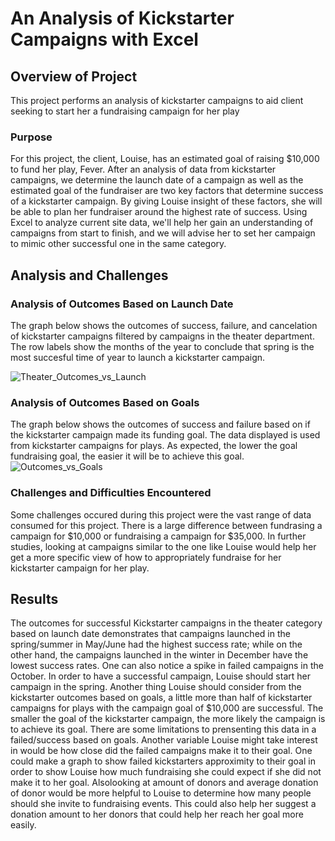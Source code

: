 # An Analysis of Kickstarter Campaigns with Excel 

## Overview of Project
This project performs an analysis of kickstarter campaigns to aid client seeking to start her a fundraising campaign for her play

### Purpose 
For this project, the client, Louise, has an estimated goal of raising $10,000 to fund her play, Fever.  After an analysis of data from kickstarter campaigns, we determine the launch date of a campaign as well as the estimated goal of the fundraiser are two key factors that determine success of a kickstarter campaign. By giving Louise insight of these factors, she will be able to plan her fundraiser around the highest rate of success. Using Excel to analyze current site data, we'll help her gain an understanding of campaigns from start to finish, and we will advise her to set her campaign to mimic other successful one in the same category.

## Analysis and Challenges 

### Analysis of Outcomes Based on Launch Date 
The graph below shows the outcomes of success, failure, and cancelation of kickstarter campaigns filtered by campaigns in the theater department. The row labels show the months of the year to conclude that spring is the most succesful time of year to launch a kickstarter campaign. 

![Theater_Outcomes_vs_Launch](https://user-images.githubusercontent.com/75647359/101928400-2617dd80-3b9b-11eb-928c-a92bc05cd36e.png)

### Analysis of Outcomes Based on Goals 
The graph below shows the outcomes of success and failure based on if the kickstarter campaign made its funding goal. The data displayed is used from kickstarter campaigns for plays. As expected, the lower the goal fundraising goal, the easier it will be to achieve this goal. 
![Outcomes_vs_Goals](https://user-images.githubusercontent.com/75647359/101927410-13e96f80-3b9a-11eb-8c43-3f844ab82294.png)

### Challenges and Difficulties Encountered 
Some challenges occured during this project were the vast range of data consumed for this project. There is a large difference between fundrasing a campaign for $10,000 or fundraising a campaign for $35,000. In further studies, looking at campaigns similar to the one like Louise would help her get a more specific view of how to appropriately fundraise for her kickstarter campaign for her play. 

## Results 
The outcomes for successful Kickstarter campaigns in the theater category based on launch date demonstrates that campaigns launched in the spring/summer in May/June had the highest success rate; while on the other hand, the campaigns launched in the winter in December have the lowest success rates. One can also notice a spike in failed campaigns in the October. In order to have a successful campaign, Louise should start her campaign in the spring. Another thing Louise should consider from the kickstarter outcomes based on goals, a little more than half of kickstarter campaigns for plays with the campaign goal of $10,000 are successful. The smaller the goal of the kickstarter campaign, the more likely the campaign is to achieve its goal. There are some limitations to prensenting this data in a failed/success based on goals. Another variable Louise might take interest in would be how close did the failed campaigns make it to their goal. One could make a graph to show failed kickstarters approximity to their goal in order to show Louise how much fundraising she could expect if she did not make it to her goal. Alsolooking at amount of donors and average donation of donor would be more helpful to Louise to determine how many people should she invite to fundraising events. This could also help her suggest a donation amount to her donors that could help her reach her goal more easily. 

